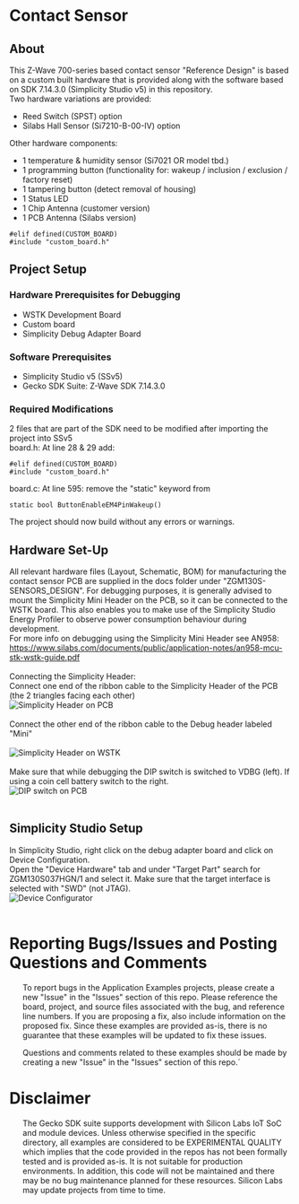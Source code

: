 # Contact Sensor

## About
This Z-Wave 700-series based contact sensor "Reference Design" is based on a custom built hardware that is provided along with the software based on SDK 7.14.3.0 (Simplicity Studio v5) in this repository.<br>
Two hardware variations are provided:<br>
<ul>
<li> Reed Switch (SPST) option</li>
<li> Silabs Hall Sensor (Si7210-B-00-IV) option</li>
</ul>
Other hardware components:
<ul>
<li>1 temperature & humidity sensor (Si7021 OR model tbd.)</li>
<li>1 programming button (functionality for: wakeup / inclusion / exclusion / factory reset)</li>
<li>1 tampering button (detect removal of housing)</li>
<li>1 Status LED</li>
<li>1 Chip Antenna (customer version)</li>
<li>1 PCB Antenna (Silabs version)</li>
</ul>

```
#elif defined(CUSTOM_BOARD)
#include "custom_board.h"
```

## Project Setup

### Hardware Prerequisites for Debugging
<ul>
  <li>WSTK Development Board</li>
  <li>Custom board</li>
  <li>Simplicity Debug Adapter Board</li>
</ul>

### Software Prerequisites
<ul>
  <li>Simplicity Studio v5 (SSv5)</li>
  <li>Gecko SDK Suite: Z-Wave SDK 7.14.3.0</li>
</ul>

### Required Modifications
2 files that are part of the SDK need to be modified after importing the project into SSv5<br>
board.h: At line 28 & 29 add:<br>

```
#elif defined(CUSTOM_BOARD)
#include "custom_board.h"
```

board.c: At line 595: remove the "static" keyword from
```
static bool ButtonEnableEM4PinWakeup()
```
The project should now build without any errors or warnings.

## Hardware Set-Up

All relevant hardware files (Layout, Schematic, BOM) for manufacturing the contact sensor PCB are supplied in the docs folder under "ZGM130S-SENSORS_DESIGN".
For debugging purposes, it is generally advised to mount the Simplicity Mini Header on the PCB, so it can be connected to the WSTK board. This also enables you to make use of the Simplicity Studio Energy Profiler to observe power consumption behaviour during development.<br>
For more info on debugging using the Simplicity Mini Header see AN958: https://www.silabs.com/documents/public/application-notes/an958-mcu-stk-wstk-guide.pdf <br><br>
Connecting the Simplicity Header: <br>
Connect one end of the ribbon cable to the Simplicity Header of the PCB (the 2 triangles facing each other)<br>
![Simplicity Header on PCB](https://github.com/SiliconLabs/z_wave_applications_staging/tree/feature/z_wave_contact_sensor_application/z_wave_contact_sensor_application/docs/SH_PCB.png)<br><br>
Connect the other end of the ribbon cable to the Debug header labeled "Mini"<br><br>
![Simplicity Header on WSTK](https://github.com/SiliconLabs/z_wave_applications_staging/tree/feature/z_wave_contact_sensor_application/z_wave_contact_sensor_application/docs/SH_PCB.png)<br><br>
Make sure that while debugging the DIP switch is switched to VDBG (left). If using a coin cell battery switch to the right.<br>
![DIP switch on PCB](https://github.com/SiliconLabs/z_wave_applications_staging/tree/feature/z_wave_contact_sensor_application/z_wave_contact_sensor_application/docs/SH_PCB.png)<br><br>

## Simplicity Studio Setup

In Simplicity Studio, right click on the debug adapter board and click on Device Configuration.<br>
Open the "Device Hardware" tab and under "Target Part" search for ZGM130S037HGN/1 and select it. Make sure that the target interface is selected with "SWD" (not JTAG).<br>
![Device Configurator](https://github.com/SiliconLabs/z_wave_applications_staging/tree/feature/z_wave_contact_sensor_application/z_wave_contact_sensor_application/docs/DeviceConfig.png)<br><br>

# Reporting Bugs/Issues and Posting Questions and Comments
<ul>
  To report bugs in the Application Examples projects, please create a new "Issue" in the "Issues" section of this repo. Please reference the board, project, and source files associated with the bug, and reference line numbers. If you are proposing a fix, also include information on the proposed fix. Since these examples are provided as-is, there is no guarantee that these examples will be updated to fix these issues.
</ul>
<ul>
  Questions and comments related to these examples should be made by creating a new "Issue" in the "Issues" section of this repo.´
</ul>

# Disclaimer
<ul>
  The Gecko SDK suite supports development with Silicon Labs IoT SoC and module devices. Unless otherwise specified in the specific directory, all examples are considered to be EXPERIMENTAL QUALITY which implies that the code provided in the repos has not been formally tested and is provided as-is. It is not suitable for production environments. In addition, this code will not be maintained and there may be no bug maintenance planned for these resources. Silicon Labs may update projects from time to time.
</ul>
